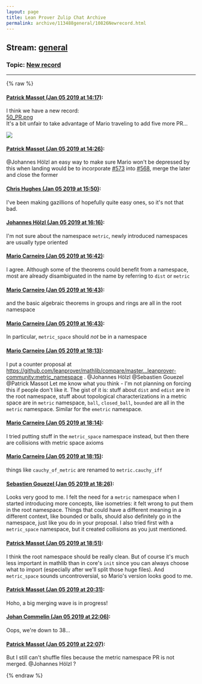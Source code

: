 ```yaml
---
layout: page
title: Lean Prover Zulip Chat Archive 
permalink: archive/113488general/10826Newrecord.html
---
```


## Stream: [general](index.html)
### Topic: [New record](10826Newrecord.html)

---


{% raw %}
#### [ Patrick Massot (Jan 05 2019 at 14:17)](https://leanprover.zulipchat.com/#narrow/stream/113488-general/topic/New%20record/near/154473192):
<p>I think we have a new record:<br>
<a href="/user_uploads/3121/J7QL1y-Fi-LLiwjUiJbZUq5J/50_PR.png" target="_blank" title="50_PR.png">50_PR.png</a> <br>
It's a bit unfair to take advantage of Mario traveling to add five more PR...</p>
<div class="message_inline_image"><a href="/user_uploads/3121/J7QL1y-Fi-LLiwjUiJbZUq5J/50_PR.png" target="_blank" title="50_PR.png"><img src="/user_uploads/3121/J7QL1y-Fi-LLiwjUiJbZUq5J/50_PR.png"></a></div>

#### [ Patrick Massot (Jan 05 2019 at 14:26)](https://leanprover.zulipchat.com/#narrow/stream/113488-general/topic/New%20record/near/154473468):
<p><span class="user-mention" data-user-id="110294">@Johannes Hölzl</span> an easy way to make sure Mario won't be depressed by this when landing  would be to  incorporate <a href="https://github.com/leanprover/mathlib/issues/573" target="_blank" title="https://github.com/leanprover/mathlib/issues/573">#573</a> into <a href="https://github.com/leanprover/mathlib/issues/568" target="_blank" title="https://github.com/leanprover/mathlib/issues/568">#568</a>, merge the later and close the former</p>

#### [ Chris Hughes (Jan 05 2019 at 15:50)](https://leanprover.zulipchat.com/#narrow/stream/113488-general/topic/New%20record/near/154475852):
<p>I've been making gazillions of hopefully quite easy ones, so it's not that bad.</p>

#### [ Johannes Hölzl (Jan 05 2019 at 16:16)](https://leanprover.zulipchat.com/#narrow/stream/113488-general/topic/New%20record/near/154476613):
<p>I'm not sure about the namespace <code>metric</code>, newly introduced namespaces are usually type oriented</p>

#### [ Mario Carneiro (Jan 05 2019 at 16:42)](https://leanprover.zulipchat.com/#narrow/stream/113488-general/topic/New%20record/near/154477440):
<p>I agree. Although some of the theorems could benefit from a namespace, most are already disambiguated in the name by referring to <code>dist</code> or <code>metric</code></p>

#### [ Mario Carneiro (Jan 05 2019 at 16:43)](https://leanprover.zulipchat.com/#narrow/stream/113488-general/topic/New%20record/near/154477453):
<p>and the basic algebraic theorems in groups and rings are all in the root namespace</p>

#### [ Mario Carneiro (Jan 05 2019 at 16:43)](https://leanprover.zulipchat.com/#narrow/stream/113488-general/topic/New%20record/near/154477455):
<p>In particular, <code>metric_space</code> should <em>not</em> be in a namespace</p>

#### [ Mario Carneiro (Jan 05 2019 at 18:13)](https://leanprover.zulipchat.com/#narrow/stream/113488-general/topic/New%20record/near/154480237):
<p>I put a counter proposal at <a href="https://github.com/leanprover/mathlib/compare/master...leanprover-community:metric_namespace" target="_blank" title="https://github.com/leanprover/mathlib/compare/master...leanprover-community:metric_namespace">https://github.com/leanprover/mathlib/compare/master...leanprover-community:metric_namespace</a> . <span class="user-mention" data-user-id="110294">@Johannes Hölzl</span> <span class="user-mention" data-user-id="110050">@Sebastien Gouezel</span> <span class="user-mention" data-user-id="110031">@Patrick Massot</span>  Let me know what you think - I'm not planning on forcing this if people don't like it. The gist of it is: stuff about <code>dist</code> and <code>edist</code> are in the root namespace, stuff about topological characterizations in a metric space are in <code>metric</code> namespace, <code>ball</code>, <code>closed_ball</code>, <code>bounded</code> are all in the <code>metric</code> namespace. Similar for the <code>emetric</code> namespace.</p>

#### [ Mario Carneiro (Jan 05 2019 at 18:14)](https://leanprover.zulipchat.com/#narrow/stream/113488-general/topic/New%20record/near/154480284):
<p>I tried putting stuff in the <code>metric_space</code> namespace instead, but then there are collisions with metric space axioms</p>

#### [ Mario Carneiro (Jan 05 2019 at 18:15)](https://leanprover.zulipchat.com/#narrow/stream/113488-general/topic/New%20record/near/154480297):
<p>things like <code>cauchy_of_metric</code> are renamed to <code>metric.cauchy_iff</code></p>

#### [ Sebastien Gouezel (Jan 05 2019 at 18:26)](https://leanprover.zulipchat.com/#narrow/stream/113488-general/topic/New%20record/near/154480731):
<p>Looks very good to me. I felt the need for a <code>metric</code> namespace when I started introducing more concepts, like isometries: it felt wrong to put them in the root namespace. Things that could have a different meaning in a different context, like bounded or balls, should also definitely go in the namespace, just like you do in your proposal. I also tried first with a <code>metric_space</code> namespace, but it created collisions as you just mentioned.</p>

#### [ Patrick Massot (Jan 05 2019 at 18:51)](https://leanprover.zulipchat.com/#narrow/stream/113488-general/topic/New%20record/near/154481527):
<p>I think the root namespace should be really clean. But of course it's much less important in mathlib than in core's <code>init</code> since you can always choose what to import (especially after we'll split those huge files). And <code>metric_space</code> sounds uncontroversial, so Mario's version looks good to me.</p>

#### [ Patrick Massot (Jan 05 2019 at 20:31)](https://leanprover.zulipchat.com/#narrow/stream/113488-general/topic/New%20record/near/154484507):
<p>Hoho, a big merging wave is in progress!</p>

#### [ Johan Commelin (Jan 05 2019 at 22:06)](https://leanprover.zulipchat.com/#narrow/stream/113488-general/topic/New%20record/near/154487485):
<p>Oops, we're down to 38...</p>

#### [ Patrick Massot (Jan 05 2019 at 22:07)](https://leanprover.zulipchat.com/#narrow/stream/113488-general/topic/New%20record/near/154487497):
<p>But I still can't shuffle files because the metric namespace PR is not merged. <span class="user-mention" data-user-id="110294">@Johannes Hölzl</span> ?</p>


{% endraw %}
